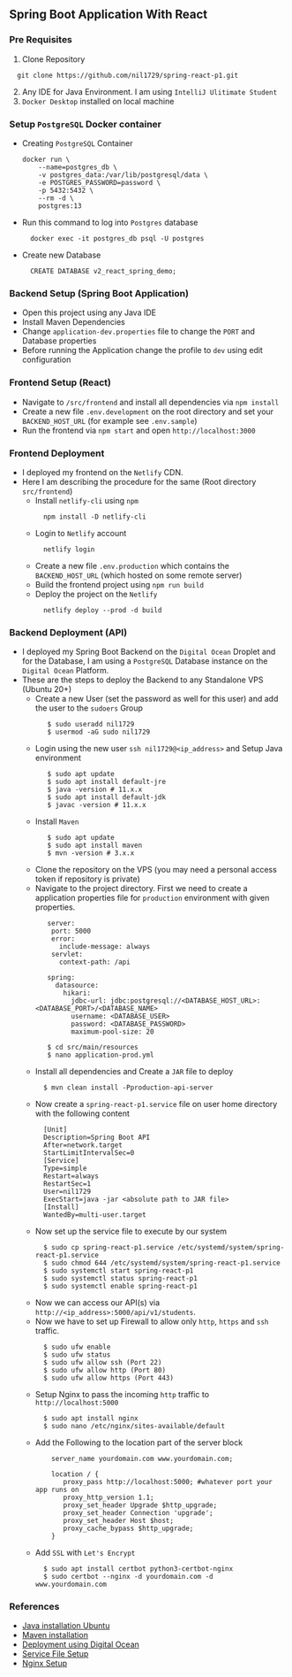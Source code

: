 ## Spring Boot Application With React

### Pre Requisites
1. Clone Repository
  ```
    git clone https://github.com/nil1729/spring-react-p1.git
  ```
2. Any IDE for Java Environment. I am using `IntelliJ Ulitimate Student`
3. `Docker Desktop` installed on local machine

### Setup `PostgreSQL` Docker container
- Creating `PostgreSQL` Container
    ```
    docker run \
        --name=postgres_db \
        -v postgres_data:/var/lib/postgresql/data \
        -e POSTGRES_PASSWORD=password \
        -p 5432:5432 \
        --rm -d \
        postgres:13
    ```
- Run this command to log into `Postgres` database
  ```
    docker exec -it postgres_db psql -U postgres
  ```
- Create new Database
  ```
    CREATE DATABASE v2_react_spring_demo;
  ``` 

### Backend Setup (Spring Boot Application)
- Open this project using any Java IDE
- Install Maven Dependencies
- Change `application-dev.properties` file to change the `PORT` and Database properties
- Before running the Application change the profile to `dev` using edit configuration

### Frontend Setup (React)
- Navigate to `/src/frontend` and install all dependencies via `npm install`
- Create a new file `.env.development` on the root directory and set your `BACKEND_HOST_URL` (for example see `.env.sample`)
- Run the frontend via `npm start` and open `http://localhost:3000`

### Frontend Deployment
- I deployed my frontend on the `Netlify` CDN.
- Here I am describing the procedure for the same (Root directory `src/frontend`)
  - Install `netlify-cli` using `npm`
    ```
      npm install -D netlify-cli
    ``` 
  - Login to `Netlify` account
    ```
      netlify login
    ```
  - Create a new file `.env.production` which contains the `BACKEND_HOST_URL` (which hosted on some remote server)
  - Build the frontend project using `npm run build`
  - Deploy the project on the `Netlify` 
    ```
      netlify deploy --prod -d build
    ``` 
    
### Backend Deployment (API)
- I deployed my Spring Boot Backend on the `Digital Ocean` Droplet and for the Database, I am using a `PostgreSQL` Database instance on the `Digital Ocean` Platform.
- These are the steps to deploy the Backend to any Standalone VPS (Ubuntu 20+)
  - Create a new User (set the password as well for this user) and add the user to the `sudoers` Group 
     ```
        $ sudo useradd nil1729
        $ usermod -aG sudo nil1729
     ```
  - Login using the new user `ssh nil1729@<ip_address>` and Setup Java environment
     ```
        $ sudo apt update
        $ sudo apt install default-jre
        $ java -version # 11.x.x
        $ sudo apt install default-jdk
        $ javac -version # 11.x.x
     ```
  - Install `Maven`
     ```
        $ sudo apt update
        $ sudo apt install maven
        $ mvn -version # 3.x.x
     ```
  - Clone the repository on the VPS (you may need a personal access token if repository is private)
  - Navigate to the project directory. First we need to create a application properties file for `production` environment with given properties.
     ```
        server:
         port: 5000
         error:
           include-message: always
         servlet:
           context-path: /api

        spring:
          datasource:
            hikari:
              jdbc-url: jdbc:postgresql://<DATABASE_HOST_URL>:<DATABASE_PORT>/<DATABASE_NAME>
              username: <DATABASE_USER>
              password: <DATABASE_PASSWORD>
              maximum-pool-size: 20
     ```
     ```
        $ cd src/main/resources
        $ nano application-prod.yml
     ```
  - Install all dependencies and Create a `JAR` file to deploy
    ```
      $ mvn clean install -Pproduction-api-server
    ``` 
  - Now create a `spring-react-p1.service` file on user home directory with the following content
    ```
      [Unit]
      Description=Spring Boot API
      After=network.target
      StartLimitIntervalSec=0
      [Service]
      Type=simple
      Restart=always
      RestartSec=1
      User=nil1729
      ExecStart=java -jar <absolute path to JAR file>
      [Install]
      WantedBy=multi-user.target
    ```
  - Now set up the service file to execute by our system
    ```
      $ sudo cp spring-react-p1.service /etc/systemd/system/spring-react-p1.service
      $ sudo chmod 644 /etc/systemd/system/spring-react-p1.service
      $ sudo systemctl start spring-react-p1
      $ sudo systemctl status spring-react-p1
      $ sudo systemctl enable spring-react-p1
    ``` 
  - Now we can access our API(s) via `http://<ip_address>:5000/api/v1/students`.
  - Now we have to set up Firewall to allow only `http`, `https` and `ssh` traffic.
    ```
      $ sudo ufw enable
      $ sudo ufw status
      $ sudo ufw allow ssh (Port 22)
      $ sudo ufw allow http (Port 80)
      $ sudo ufw allow https (Port 443)
    ```
  - Setup Nginx to pass the incoming `http` traffic to `http://localhost:5000`
    ```
      $ sudo apt install nginx
      $ sudo nano /etc/nginx/sites-available/default
    ``` 
  - Add the Following to the location part of the server block
    ```
        server_name yourdomain.com www.yourdomain.com;

        location / {
           proxy_pass http://localhost:5000; #whatever port your app runs on
           proxy_http_version 1.1;
           proxy_set_header Upgrade $http_upgrade;
           proxy_set_header Connection 'upgrade';
           proxy_set_header Host $host;
           proxy_cache_bypass $http_upgrade;
        }
    ``` 
  - Add `SSL` with `Let's Encrypt`
    ```
      $ sudo apt install certbot python3-certbot-nginx
      $ sudo certbot --nginx -d yourdomain.com -d www.yourdomain.com
    ```
    
### References
- [Java installation Ubuntu](https://www.digitalocean.com/community/tutorials/how-to-install-java-with-apt-on-ubuntu-22-04#step-3-setting-the-java_home-environment-variable)
- [Maven installation](https://linuxize.com/post/how-to-install-apache-maven-on-ubuntu-18-04/)
- [Deployment using Digital Ocean](https://gsswain.medium.com/springboot-digitalocean-droplets-410b8bbc6fe6)
- [Service File Setup](https://www.linode.com/docs/guides/start-service-at-boot/)
- [Nginx Setup](https://gist.github.com/bradtraversy/cd90d1ed3c462fe3bddd11bf8953a896)
